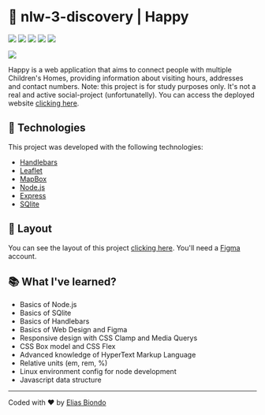 # 👦 nlw-3-discovery | Happy 

![](https://img.shields.io/github/followers/eliasbiondo?style=social) ![](https://img.shields.io/github/stars/eliasbiondo?style=social) ![](https://img.shields.io/github/languages/code-size/eliasbiondo/nlw-3-discovery?style=social) ![](https://img.shields.io/github/languages/count/eliasbiondo/nlw-3-discovery?style=social) ![](https://img.shields.io/website?down_color=critical&down_message=offline&up_color=brightgreen&up_message=online&url=https%3A%2F%2Fnlw-3-discovery.herokuapp.com%2F)

![](https://i.imgur.com/x3jxxX1.png) 

Happy is a web application that aims to connect people with multiple Children's Homes, providing information about visiting hours, addresses and contact numbers. Note: this project is for study purposes only. It's not a real and active social-project (unfortunatelly). You can access the deployed website  [clicking here](https://nlw-3-discovery.herokuapp.com/).

## 🚀 Technologies
This project was developed with the following technologies:

 - [Handlebars](https://handlebarsjs.com/)
 - [Leaflet](https://leafletjs.com/)
 - [MapBox](https://www.mapbox.com/)
 - [Node.js](https://nodejs.org/en/)
 - [Express](https://expressjs.com/pt-br/)
 - [SQlite](https://www.sqlite.org/index.html)

## :pushpin: Layout
You can see the layout of this project [clicking here](https://www.figma.com/file/mDEbnoojksG4w8sOxmudh3/Happy-Web?node-id=0%3A1). You'll need a [Figma](https://www.figma.com/) account.

## 📚 What I've learned?
- Basics of Node.js
- Basics of SQlite
- Basics of Handlebars
- Basics of Web Design and Figma
- Responsive design with CSS Clamp and Media Querys
- CSS Box model and CSS Flex
-  Advanced knowledge of HyperText Markup Language
- Relative units (em, rem, %)
- Linux environment config for node development
- Javascript data structure
___
Coded with :heart: by [Elias Biondo](https://github.com/eliasbiondo)
